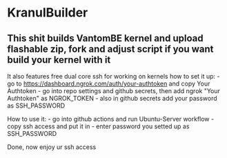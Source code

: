 # KranulBuilder
This shit builds VantomBE kernel and upload flashable zip,
fork and adjust script if you want build your kernel with it
------------------------------------------------------------
It also features free dual core ssh for working on kernels
how to set it up:
    - go to https://dashboard.ngrok.com/auth/your-authtoken and copy Your Authtoken
    - go into repo settings and github secrets, then add ngrok "Your Authtoken" as NGROK_TOKEN
    - also in github secrets add your password as SSH_PASSWORD

How to use it:
    - go into github actions and run Ubuntu-Server workflow
    - copy ssh access and put it in 
    - enter password you setted up as SSH_PASSWORD

Done, now enjoy ur ssh access
